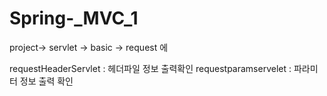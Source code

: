 ﻿# Spring-_MVC_1
 
 project-> servlet -> basic -> request 에

  requestHeaderServlet : 헤더파일 정보 출력확인
  requestparamservelet : 파라미터 정보 출력 확인
